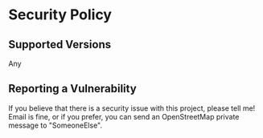 # Security Policy

## Supported Versions

Any

## Reporting a Vulnerability

If you believe that there is a security issue with this project, please tell me!  Email is fine, or if you prefer, 
you can send an OpenStreetMap private message to "SomeoneElse".
